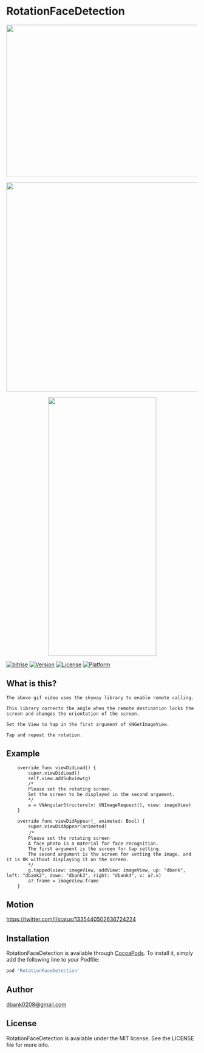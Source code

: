 # RotationFaceDetection

<p align="center">
<img width="600" height="400" src="https://user-images.githubusercontent.com/16457165/102008909-32f12880-3d77-11eb-9cb9-250099eb5f45.png">
</p>
<p align="center">
<img width="600" height="550" src="https://user-images.githubusercontent.com/16457165/102009032-1b666f80-3d78-11eb-9c94-da411134479a.png">
</p>

<p align="center">
<img src="https://user-images.githubusercontent.com/16457165/102008823-a0508980-3d76-11eb-89fd-37b53c37eb14.gif" width="285" height="680">
</p>


[![bitrise](https://app.bitrise.io/app/6f5d713fc4d007f1.svg?token=IpFtIzmPBQAb45AH3wuc6A)](https://app.bitrise.io/app/6f5d713fc4d007f1.svg?token=IpFtIzmPBQAb45AH3wuc6A)
[![Version](https://img.shields.io/cocoapods/v/RotationFaceDetection.svg?style=flat)](https://cocoapods.org/pods/RotationFaceDetection)
[![License](https://img.shields.io/cocoapods/l/RotationFaceDetection.svg?style=flat)](https://cocoapods.org/pods/RotationFaceDetection)
[![Platform](https://img.shields.io/cocoapods/p/RotationFaceDetection.svg?style=flat)](https://cocoapods.org/pods/RotationFaceDetection)

## What is this?
```
The above gif video uses the skyway library to enable remote calling.

This library corrects the angle when the remote destination locks the screen and changes the orientation of the screen.

Set the View to tap in the first argument of VNGetImageView.

Tap and repeat the rotation.

```

## Example

```
    override func viewDidLoad() {
        super.viewDidLoad()
        self.view.addSubview(g)
        /* 
        Please set the rotating screen.
        Set the screen to be displayed in the second argument.
        */
        a = VNAngularStructure(v: VNImageRequest(), view: imageView)
    }

    override func viewDidAppear(_ animeted: Bool) {
        super.viewDidAppear(animeted)
　　　　　/* 
        Please set the rotating screen
        A face photo is a material for face recognition.
        The first argument is the screen for tap setting.
        The second argument is the screen for setting the image, and it is OK without displaying it on the screen.
        */
        g.tapped(view: imageView, addView: imageView, up: "dbank", left: "dbank2", down: "dbank3", right: "dbank4", v: a?.v)
        a?.frame = imageView.frame
    }
```

## Motion
https://twitter.com/i/status/1335440502636724224


## Installation

RotationFaceDetection is available through [CocoaPods](https://cocoapods.org). To install
it, simply add the following line to your Podfile:

```ruby
pod 'RotationFaceDetection'
```

## Author

dbank0208@gmail.com

## License

RotationFaceDetection is available under the MIT license. See the LICENSE file for more info.
